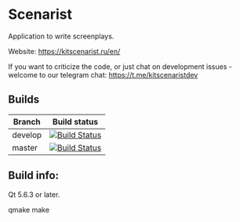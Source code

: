 Scenarist
============

Application to write screenplays.

Website: https://kitscenarist.ru/en/

If you want to criticize the code, or just chat on development issues - welcome to our telegram chat: https://t.me/kitscenaristdev

## Builds

| Branch | Build status |
---------|--------------|
| develop | [![Build Status](https://dev.azure.com/almpro/KITScenarist/_apis/build/status/Hussar77.KITScenarist?branchName=develop)](https://dev.azure.com/almpro/KITScenarist/_build/latest?definitionId=19&branchName=develop) |
| master | [![Build Status](https://dev.azure.com/almpro/KITScenarist/_apis/build/status/Hussar77.KITScenarist?branchName=master)](https://dev.azure.com/almpro/KITScenarist/_build/latest?definitionId=19&branchName=master) |


Build info:
------------

Qt 5.6.3 or later.

qmake
make
